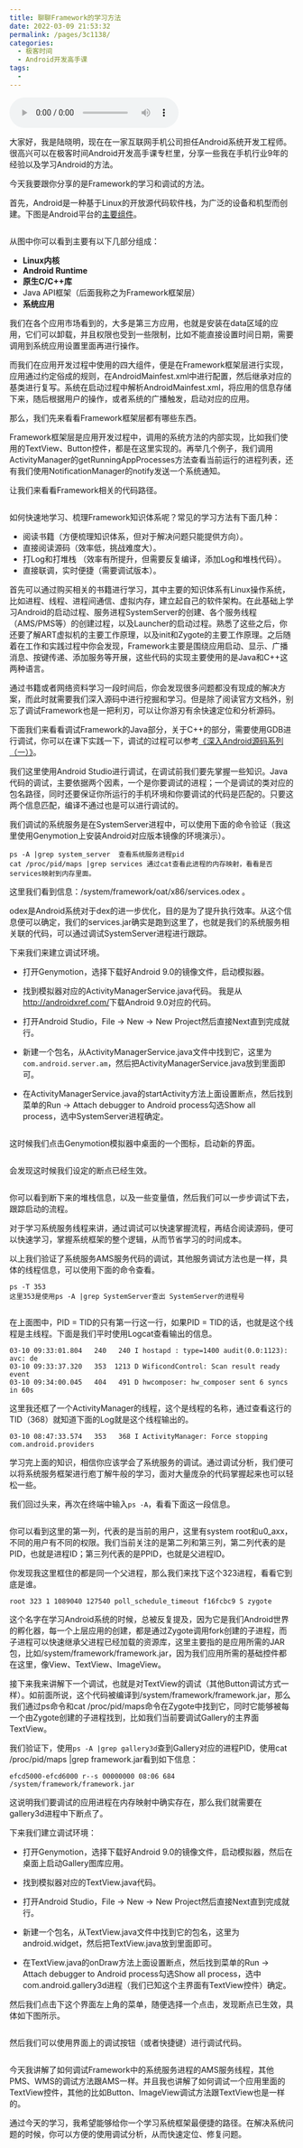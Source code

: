 ```yaml
---
title: 聊聊Framework的学习方法
date: 2022-03-09 21:53:32
permalink: /pages/3c1138/
categories:
  - 极客时间
  - Android开发高手课
tags:
  - 
---
```

<audio title="聊聊Framework的学习方法" src="https://static001.geekbang.org/resource/audio/43/3b/434c51aa49ed6f1d4a842dc082595d3b.mp3" controls="controls"></audio> 
<p>大家好，我是陆晓明，现在在一家互联网手机公司担任Android系统开发工程师。很高兴可以在极客时间Android开发高手课专栏里，分享一些我在手机行业9年的经验以及学习Android的方法。</p><p>今天我要跟你分享的是Framework的学习和调试的方法。</p><p>首先，Android是一种基于Linux的开放源代码软件栈，为广泛的设备和机型而创建。下图是Android平台的<a href="https://developer.android.google.cn/guide/platform">主要组件</a>。</p><p><img src="https://static001.geekbang.org/resource/image/90/df/90763fd9662c8a75553dc92a78112ddf.png" alt=""></p><p>从图中你可以看到主要有以下几部分组成：</p><ul>
<li><strong>Linux内核</strong></li>
<li><strong>Android Runtime</strong></li>
<li><strong>原生C/C++库</strong></li>
<li><span class="orange">Java API框架（后面我称之为Framework框架层）</span></li>
<li><strong>系统应用</strong></li>
</ul><p>我们在各个应用市场看到的，大多是第三方应用，也就是安装在data区域的应用，它们可以卸载，并且权限也受到一些限制，比如不能直接设置时间日期，需要调用到系统应用设置里面再进行操作。</p><p>而我们在应用开发过程中使用的四大组件，便是在Framework框架层进行实现，应用通过约定俗成的规则，在AndroidMainfest.xml中进行配置，然后继承对应的基类进行复写。系统在启动过程中解析AndroidMainfest.xml，将应用的信息存储下来，随后根据用户的操作，或者系统的广播触发，启动对应的应用。</p><!-- [[[read_end]]] --><p>那么，我们先来看看Framework框架层都有哪些东西。</p><p>Framework框架层是应用开发过程中，调用的系统方法的内部实现，比如我们使用的TextView、Button控件，都是在这里实现的。再举几个例子，我们调用ActivityManager的getRunningAppProcesses方法查看当前运行的进程列表，还有我们使用NotificationManager的notify发送一个系统通知。</p><p>让我们来看看Framework相关的代码路径。</p><p><img src="https://static001.geekbang.org/resource/image/17/d4/178ef00a181a85e85a3b75d4c60abcd4.jpg" alt=""></p><p>如何快速地学习、梳理Framework知识体系呢？常见的学习方法有下面几种：</p><ul>
<li>阅读书籍（方便梳理知识体系，但对于解决问题只能提供方向）。</li>
<li>直接阅读源码（效率低，挑战难度大）。</li>
<li>打Log和打堆栈 （效率有所提升，但需要反复编译，添加Log和堆栈代码）。</li>
<li>直接联调，实时便捷（需要调试版本）。</li>
</ul><p>首先可以通过购买相关的书籍进行学习，其中主要的知识体系有Linux操作系统，比如进程、线程、进程间通信、虚拟内存，建立起自己的软件架构。在此基础上学习Android的启动过程、服务进程SystemServer的创建、各个服务线程（AMS/PMS等）的创建过程，以及Launcher的启动过程。熟悉了这些之后，你还要了解ART虚拟机的主要工作原理，以及init和Zygote的主要工作原理。之后随着在工作和实践过程中你会发现，Framework主要是围绕应用启动、显示、广播消息、按键传递、添加服务等开展，这些代码的实现主要使用的是Java和C++这两种语言。</p><p>通过书籍或者网络资料学习一段时间后，你会发现很多问题都没有现成的解决方案，而此时就需要我们深入源码中进行挖掘和学习。但是除了阅读官方文档外，别忘了调试Framework也是一把利刃，可以让你游刃有余快速定位和分析源码。</p><p>下面我们来看看调试Framework的Java部分，关于C++的部分，需要使用GDB进行调试，你可以在课下实践一下，调试的过程可以参考<a href="https://mp.weixin.qq.com/s/VSVUbaEIfrmFZMB1k49fyA">《深入Android源码系列（一）》</a>。</p><p>我们这里使用Android Studio进行调试，在调试前我们要先掌握一些知识。Java代码的调试，主要依据两个因素，一个是你要调试的进程；一个是调试的类对应的包名路径，同时还要保证你所运行的手机环境和你要调试的代码是匹配的。只要这两个信息匹配，编译不通过也是可以进行调试的。</p><p>我们调试的系统服务是在SystemServer进程中，可以使用下面的命令验证（我这里使用Genymotion上安装Android对应版本镜像的环境演示）。</p><pre><code>ps -A |grep system_server  查看系统服务进程pid
cat /proc/pid/maps |grep services 通过cat查看此进程的内存映射，看看是否services映射到内存里面。
</code></pre><p>这里我们看到信息：/system/framework/oat/x86/services.odex 。</p><p>odex是Android系统对于dex的进一步优化，目的是为了提升执行效率。从这个信息便可以确定，我们的services.jar确实是跑到这里了，也就是我们的系统服务相关联的代码，可以通过调试SystemServer进程进行跟踪。</p><p>下来我们来建立调试环境。</p><ul>
<li>
<p>打开Genymotion，选择下载好Android 9.0的镜像文件，启动模拟器。</p>
</li>
<li>
<p>找到模拟器对应的ActivityManagerService.java代码。 我是从<a href="http://androidxref.com/">http://androidxref.com/</a>下载Android 9.0对应的代码。</p>
</li>
<li>
<p>打开Android Studio，File -&gt; New -&gt; New Project然后直接Next直到完成就行。</p>
</li>
<li>
<p>新建一个包名，从ActivityManagerService.java文件中找到它，这里为<code>com.android.server.am</code>，然后把ActivityManagerService.java放到里面即可。</p>
</li>
<li>
<p>在ActivityManagerService.java的startActivity方法上面设置断点，然后找到菜单的Run -&gt; Attach debugger to Android process勾选Show all process，选中SystemServer进程确定。</p>
</li>
</ul><p><img src="https://static001.geekbang.org/resource/image/ba/f0/ba1eb6bded9167f26ae48b34a6d792f0.png" alt=""></p><p>这时候我们点击Genymotion模拟器中桌面的一个图标，启动新的界面。</p><p><img src="https://static001.geekbang.org/resource/image/c9/45/c92b62d1065f967696dbdd2851037b45.png" alt=""></p><p>会发现这时候我们设定的断点已经生效。</p><p><img src="https://static001.geekbang.org/resource/image/76/05/763f222e01a30c969024d8cf77dd0705.png" alt=""></p><p>你可以看到断下来的堆栈信息，以及一些变量值，然后我们可以一步步调试下去，跟踪启动的流程。</p><p>对于学习系统服务线程来讲，通过调试可以快速掌握流程，再结合阅读源码，便可以快速学习，掌握系统框架的整个逻辑，从而节省学习的时间成本。</p><p>以上我们验证了系统服务AMS服务代码的调试，其他服务调试方法也是一样，具体的线程信息，可以使用下面的命令查看。</p><pre><code>ps -T 353 
这里353是使用ps -A |grep SystemServer查出 SystemServer的进程号
</code></pre><p><img src="https://static001.geekbang.org/resource/image/62/a8/62d0d79e490a14f19422486c5da85fa8.png" alt=""></p><p>在上面图中，PID = TID的只有第一行这一行，如果PID = TID的话，也就是这个线程是主线程。下面是我们平时使用Logcat查看输出的信息。</p><pre><code>03-10 09:33:01.804   240   240 I hostapd : type=1400 audit(0.0:1123): avc: de
03-10 09:33:37.320   353  1213 D WificondControl: Scan result ready event
03-10 09:34:00.045   404   491 D hwcomposer: hw_composer sent 6 syncs in 60s
</code></pre><p>这里我还框了一个ActivityManager的线程，这个是线程的名称，通过查看这行的TID（368）就知道下面的Log就是这个线程输出的。</p><pre><code>03-10 08:47:33.574   353   368 I ActivityManager: Force stopping com.android.providers
</code></pre><p>学习完上面的知识，相信你应该学会了系统服务的调试。通过调试分析，我们便可以将系统服务框架进行庖丁解牛般的学习，面对大量庞杂的代码掌握起来也可以轻松一些。</p><p>我们回过头来，再次在终端中输入<code>ps -A</code>，看看下面这一段信息。</p><p><img src="https://static001.geekbang.org/resource/image/29/4e/298cadbc90a1f04d02e1e116f6db464e.png" alt=""></p><p>你可以看到这里的第一列，代表的是当前的用户，这里有system root和u0_axx，不同的用户有不同的权限。我们当前关注的是第二列和第三列，第二列代表的是PID，也就是进程ID；第三列代表的是PPID，也就是父进程ID。</p><p>你发现我这里框住的都是同一个父进程，那么我们来找下这个323进程，看看它到底是谁。</p><pre><code>root 323 1 1089040 127540 poll_schedule_timeout f16fcbc9 S zygote
</code></pre><p>这个名字在学习Android系统的时候，总被反复提及，因为它是我们Android世界的孵化器，每一个上层应用的创建，都是通过Zygote调用fork创建的子进程，而子进程可以快速继承父进程已经加载的资源库，这里主要指的是应用所需的JAR包，比如/system/framework/framework.jar，因为我们应用所需的基础控件都在这里，像View、TextView、ImageView。</p><p>接下来我来讲解下一个调试，也就是对TextView的调试（其他Button调试方式一样）。如前面所说，这个代码被编译到/system/framework/framework.jar，那么我们通过ps命令和cat /proc/pid/maps命令在Zygote中找到它，同时它能够被每一个由Zygote创建的子进程找到，比如我们当前要调试Gallery的主界面TextView。</p><p>我们验证下，使用<code>ps -A |grep gallery3d</code>查到Gallery对应的进程PID，使用cat /proc/pid/maps |grep framework.jar看到如下信息：</p><pre><code>efcd5000-efcd6000 r--s 00000000 08:06 684                                /system/framework/framework.jar
</code></pre><p>这说明我们要调试的应用进程在内存映射中确实存在，那么我们就需要在gallery3d进程中下断点了。</p><p>下来我们建立调试环境：</p><ul>
<li>
<p>打开Genymotion，选择下载好Android 9.0的镜像文件，启动模拟器，然后在桌面上启动Gallery图库应用。</p>
</li>
<li>
<p>找到模拟器对应的TextView.java代码。</p>
</li>
<li>
<p>打开Android Studio，File -&gt; New -&gt; New Project然后直接Next直到完成就行。</p>
</li>
<li>
<p>新建一个包名，从TextView.java文件中找到它的包名，这里为android.widget，然后把TextView.java放到里面即可。</p>
</li>
<li>
<p>在TextView.java的onDraw方法上面设置断点，然后找到菜单的Run -&gt; Attach debugger to Android process勾选Show all process，选中com.android.gallery3d进程（我们已知这个主界面有TextView控件）确定。</p>
</li>
</ul><p>然后我们点击下这个界面左上角的菜单，随便选择一个点击，发现断点已生效，具体如下图所示。</p><p><img src="https://static001.geekbang.org/resource/image/c2/85/c2a9a5a71d4bd4a02b5bee113d866b85.png" alt=""></p><p>然后我们可以使用界面上的调试按钮（或者快捷键）进行调试代码。</p><p><img src="https://static001.geekbang.org/resource/image/c3/f8/c395c9f16a7c057c1076b4619dd1b5f8.png" alt=""></p><p>今天我讲解了如何调试Framework中的系统服务进程的AMS服务线程，其他PMS、WMS的调试方法跟AMS一样。并且我也讲解了如何调试一个应用里面的TextView控件，其他的比如Button、ImageView调试方法跟TextView也是一样的。</p><p>通过今天的学习，我希望能够给你一个学习系统框架最便捷的路径。在解决系统问题的时候，你可以方便的使用调试分析，从而快速定位、修复问题。</p><p></p>